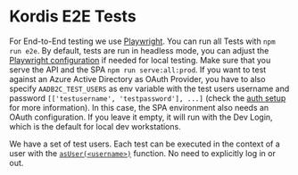 # Kordis E2E Tests

For End-to-End testing we use
[Playwright](https://playwright.dev/docs/api/class-playwright). You can run all
Tests with `npm run e2e`. By default, tests are run in headless mode, you can
adjust the [Playwright configuration](./playwright.config.ts) if needed for
local testing. Make sure that you serve the API and the SPA
`npm run serve:all:prod`. If you want to test against an Azure Active Directory
as OAuth Provider, you have to also specify `AADB2C_TEST_USERS` as env variable
with the test users username and password
`[['testusername', 'testpassword'], ...]` (check the
[auth setup](./src/auth.setup.ts) for more information). In this case, the SPA
environment also needs an OAuth configuration. If you leave it empty, it will
run with the Dev Login, which is the default for local dev workstations.

We have a set of test users. Each test can be executed in the context of a user
with the [`asUser(<username>)`](./src/test-users.ts) function. No need to
explicitly log in or out.
